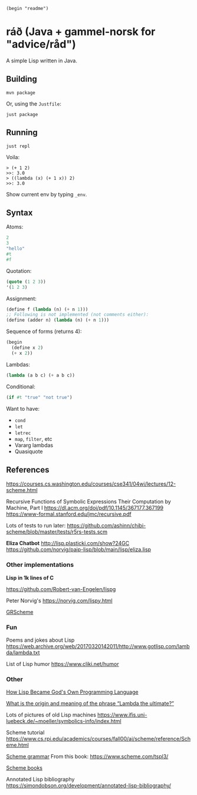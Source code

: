 `(begin "readme")`

# ráð (Java + gammel-norsk for "advice/råd")

A simple Lisp written in Java.

## Building

```
mvn package
```

Or, using the `Justfile`:

```
just package
```

## Running

```
just repl
```

Voila:

```
> (+ 1 2)
>>: 3.0
> ((lambda (x) (+ 1 x)) 2)
>>: 3.0
```

Show current env by typing `_env`.

## Syntax

Atoms:

```lisp
2
3
"hello"
#t
#f
```

Quotation:

```lisp
(quote (1 2 3))
'(1 2 3)
```

Assignment:

```lisp
(define f (lambda (n) (+ n 1)))
;; Following is not implemented (not comments either):
(define (adder n) (lambda (n) (+ n 1)))
```

Sequence of forms (returns 4):

```lisp
(begin
  (define x 2)
  (+ x 2))
```


Lambdas:

```lisp
(lambda (a b c) (+ a b c))
```

Conditional:

```lisp
(if #t "true" "not true")
```

Want to have:

 - `cond`
 - `let`
 - `letrec`
 - `map`, `filter`, etc
 - Vararg lambdas
 - Quasiquote
 
 
 
## References

https://courses.cs.washington.edu/courses/cse341/04wi/lectures/12-scheme.html

Recursive Functions of Symbolic Expressions
Their Computation by Machine, Part I
https://dl.acm.org/doi/pdf/10.1145/367177.367199
https://www-formal.stanford.edu/jmc/recursive.pdf


Lots of tests to run later: https://github.com/ashinn/chibi-scheme/blob/master/tests/r5rs-tests.scm

**Eliza Chatbot**
http://lisp.plasticki.com/show?24GC
https://github.com/norvig/paip-lisp/blob/main/lisp/eliza.lisp



### Other implementations

**Lisp in 1k lines of C**

https://github.com/Robert-van-Engelen/lispg

Peter Norvig's
https://norvig.com/lispy.html

[GRScheme](https://andreyor.st/posts/2020-02-25-grscheme-design-part-1/)

### Fun

Poems and jokes about Lisp
https://web.archive.org/web/20170320142011/http://www.gotlisp.com/lambda/lambda.txt

List of Lisp humor
https://www.cliki.net/humor

### Other

[How Lisp Became God's Own Programming Language](https://twobithistory.org/2018/10/14/lisp.html)

[What is the origin and meaning of the phrase “Lambda the ultimate?”](https://softwareengineering.stackexchange.com/questions/107687/what-is-the-origin-and-meaning-of-the-phrase-lambda-the-ultimate)

Lots of pictures of old Lisp machines
https://www.ifis.uni-luebeck.de/~moeller/symbolics-info/index.html

Scheme tutorial
https://www.cs.rpi.edu/academics/courses/fall00/ai/scheme/reference/Scheme.html

[Scheme grammar](https://www.scheme.com/tspl3/grammar.html)
From this book: https://www.scheme.com/tspl3/

[Scheme books](https://books.scheme.org/)

Annotated Lisp bibliography
https://simondobson.org/development/annotated-lisp-bibliography/
